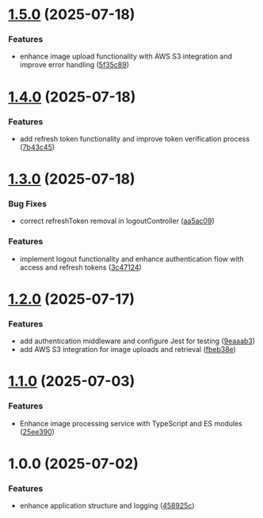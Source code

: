 # [1.5.0](https://github.com/me-harshil/image-processing-service/compare/v1.4.0...v1.5.0) (2025-07-18)


### Features

* enhance image upload functionality with AWS S3 integration and improve error handling ([5f35c89](https://github.com/me-harshil/image-processing-service/commit/5f35c89248841d4ed6435f17a84cc4f531ea1a20))

# [1.4.0](https://github.com/me-harshil/image-processing-service/compare/v1.3.0...v1.4.0) (2025-07-18)


### Features

* add refresh token functionality and improve token verification process ([7b43c45](https://github.com/me-harshil/image-processing-service/commit/7b43c4525b9e73b19b0a5a2741380e633b60ee46))

# [1.3.0](https://github.com/me-harshil/image-processing-service/compare/v1.2.0...v1.3.0) (2025-07-18)


### Bug Fixes

* correct refreshToken removal in logoutController ([aa5ac09](https://github.com/me-harshil/image-processing-service/commit/aa5ac09694880d9d310fdc24ecf599905cd06246))


### Features

* implement logout functionality and enhance authentication flow with access and refresh tokens ([3c47124](https://github.com/me-harshil/image-processing-service/commit/3c4712480a3f60f6f13d8578d772ca409161fd21))

# [1.2.0](https://github.com/me-harshil/image-processing-service/compare/v1.1.0...v1.2.0) (2025-07-17)


### Features

* add authentication middleware and configure Jest for testing ([9eaaab3](https://github.com/me-harshil/image-processing-service/commit/9eaaab367a3ab314d8c034149b03e98ee1c7fa6e))
* add AWS S3 integration for image uploads and retrieval ([fbeb38e](https://github.com/me-harshil/image-processing-service/commit/fbeb38e11cb5f966bf34ab01dc55bdf1d85ad974))

# [1.1.0](https://github.com/me-harshil/image-processing-service/compare/v1.0.0...v1.1.0) (2025-07-03)


### Features

* Enhance image processing service with TypeScript and ES modules ([25ee390](https://github.com/me-harshil/image-processing-service/commit/25ee3908519646137e64af03c5f1515c77fdf1ba))

# 1.0.0 (2025-07-02)


### Features

* enhance application structure and logging ([458925c](https://github.com/me-harshil/image-processing-service/commit/458925c398e3fa9389ba87652c144c8472500628))
